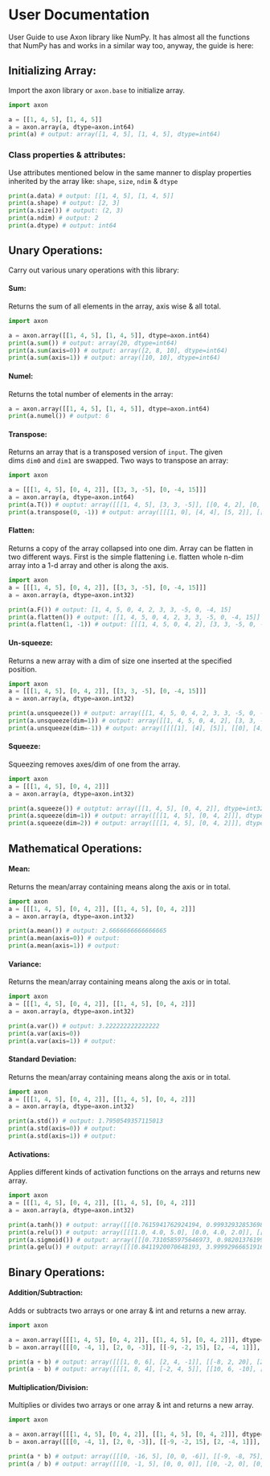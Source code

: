 # User Documentation

User Guide to use Axon library like NumPy. It has almost all the functions that NumPy has and works in a similar way too, anyway, the guide is here:

## Initializing Array:
Import the axon library or `axon.base` to initialize array.

```python
import axon

a = [[1, 4, 5], [1, 4, 5]]
a = axon.array(a, dtype=axon.int64)
print(a) # output: array([1, 4, 5], [1, 4, 5], dtype=int64)
```

### Class properties & attributes:
Use attributes mentioned below in the same manner to display properties inherited by the array like: `shape`, `size`, `ndim` & `dtype`
```python
print(a.data) # output: [[1, 4, 5], [1, 4, 5]]
print(a.shape) # output: [2, 3]
print(a.size()) # output: (2, 3)
print(a.ndim) # output: 2
print(a.dtype) # output: int64
```

## Unary Operations:
Carry out various unary operations with this library:

#### Sum:
Returns the sum of all elements in the array, axis wise & all total.
```python
import axon

a = axon.array([[1, 4, 5], [1, 4, 5]], dtype=axon.int64)
print(a.sum()) # output: array(20, dtype=int64)
print(a.sum(axis=0)) # output: array([2, 8, 10], dtype=int64)
print(a.sum(axis=1)) # output: array([10, 10], dtype=int64)
```

#### Numel:
Returns the total number of elements in the array:
```python
a = axon.array([[1, 4, 5], [1, 4, 5]], dtype=axon.int64)
print(a.numel()) # output: 6
```

#### Transpose:
Returns an array that is a transposed version of `input`. The given dims `dim0` and `dim1` are swapped. Two ways to transpose an array:
```python
import axon

a = [[[1, 4, 5], [0, 4, 2]], [[3, 3, -5], [0, -4, 15]]]
a = axon.array(a, dtype=axon.int64)
print(a.T()) # ouptut: array([[[1, 4, 5], [3, 3, -5]], [[0, 4, 2], [0, -4, 15]]], dtype=int64)
print(a.transpose(0, -1)) # output: array([[[1, 0], [4, 4], [5, 2]], [[3, 0], [3, -4], [-5, 15]]], dtype=int64)
```

#### Flatten:
Returns a copy of the array collapsed into one dim. Array can be flatten in two different ways. First is the simple flattening i.e. flatten whole n-dim array into a 1-d array and other is along the axis.

```python
import axon
a = [[[1, 4, 5], [0, 4, 2]], [[3, 3, -5], [0, -4, 15]]]
a = axon.array(a, dtype=axon.int32)

print(a.F()) # output: [1, 4, 5, 0, 4, 2, 3, 3, -5, 0, -4, 15]
print(a.flatten()) # output: [[1, 4, 5, 0, 4, 2, 3, 3, -5, 0, -4, 15]]
print(a.flatten(1, -1)) # output: [[[1, 4, 5, 0, 4, 2], [3, 3, -5, 0, -4, 15]]]
```

#### Un-squeeze:
Returns a new array with a dim of size one inserted at the specified position.
```python
import axon
a = [[[1, 4, 5], [0, 4, 2]], [[3, 3, -5], [0, -4, 15]]]
a = axon.array(a, dtype=axon.int32)

print(a.unsqueeze()) # output: array([[1, 4, 5, 0, 4, 2, 3, 3, -5, 0, -4, 15]], dtype=int32)
print(a.unsqueeze(dim=1)) # output: array([[1, 4, 5, 0, 4, 2], [3, 3, -5, 0, -4, 15]], dtype=int32)
print(a.unsqueeze(dim=-1)) # output: array([[[[1], [4], [5]], [[0], [4], [2]]], [[[3], [3], [-5]], [[0], [-4], [15]]]], dtype=int32)
```

#### Squeeze:
Squeezing removes axes/dim of one from the array.
```python
import axon
a = [[[1, 4, 5], [0, 4, 2]]]
a = axon.array(a, dtype=axon.int32)

print(a.squeeze()) # outptut: array([[1, 4, 5], [0, 4, 2]], dtype=int32)
print(a.squeeze(dim=1)) # output: array([[[1, 4, 5], [0, 4, 2]]], dtype=int32)
print(a.squeeze(dim=2)) # output: array([[[1, 4, 5], [0, 4, 2]]], dtype=int32)
```

## Mathematical Operations:

#### Mean:
Returns the mean/array containing means along the axis or in total.
```python
import axon
a = [[[1, 4, 5], [0, 4, 2]], [[1, 4, 5], [0, 4, 2]]]
a = axon.array(a, dtype=axon.int32)

print(a.mean()) # output: 2.6666666666666665
print(a.mean(axis=0)) # output: 
print(a.mean(axis=1)) # output: 
```

#### Variance:
Returns the mean/array containing means along the axis or in total.
```python
import axon
a = [[[1, 4, 5], [0, 4, 2]], [[1, 4, 5], [0, 4, 2]]]
a = axon.array(a, dtype=axon.int32)

print(a.var()) # output: 3.222222222222222
print(a.var(axis=0))
print(a.var(axis=1)) # output: 
```

#### Standard Deviation:
Returns the mean/array containing means along the axis or in total.
```python
import axon
a = [[[1, 4, 5], [0, 4, 2]], [[1, 4, 5], [0, 4, 2]]]
a = axon.array(a, dtype=axon.int32)

print(a.std()) # output: 1.7950549357115013
print(a.std(axis=0)) # output: 
print(a.std(axis=1)) # output: 
```

#### Activations:
Applies different kinds of activation functions on the arrays and returns new array.
```python
import axon
a = [[[1, 4, 5], [0, 4, 2]], [[1, 4, 5], [0, 4, 2]]]
a = axon.array(a, dtype=axon.int32)

print(a.tanh()) # output: array([[[0.7615941762924194, 0.9993293285369873, 0.9999092221260071], [0.0, 0.9993293285369873, 0.9640275835990906]], [[0.7615941762924194, 0.9993293285369873, 0.9999092221260071], [0.0, 0.9993293285369873, 0.9640275835990906]]], dtype=float32)
print(a.relu()) # output: array([[[1.0, 4.0, 5.0], [0.0, 4.0, 2.0]], [[1.0, 4.0, 5.0], [0.0, 4.0, 2.0]]], dtype=float32)
print(a.sigmoid()) # output: array([[[0.7310585975646973, 0.9820137619972229, 0.9933071732521057], [0.5, 0.9820137619972229, 0.8807970881462097]], [[0.7310585975646973, 0.9820137619972229, 0.9933071732521057], [0.5, 0.9820137619972229, 0.8807970881462097]]], dtype=float32)
print(a.gelu()) # output: array([[[0.8411920070648193, 3.999929666519165, 5.0], [0.0, 3.999929666519165, 1.9545977115631104]], [[0.8411920070648193, 3.999929666519165, 5.0], [0.0, 3.999929666519165, 1.9545977115631104]]], dtype=float32)
```

## Binary Operations:

#### Addition/Subtraction:
Adds or subtracts two arrays or one array & int and returns a new array.
```python
import axon

a = axon.array([[[1, 4, 5], [0, 4, 2]], [[1, 4, 5], [0, 4, 2]]], dtype=axon.int32)
b = axon.array([[[0, -4, 1], [2, 0, -3]], [[-9, -2, 15], [2, -4, 1]]], dtype=axon.int32)

print(a + b) # output: array([[[1, 0, 6], [2, 4, -1]], [[-8, 2, 20], [2, 0, 3]]], dtype=int32)
print(a - b) # output: array([[[1, 8, 4], [-2, 4, 5]], [[10, 6, -10], [-2, 8, 1]]], dtype=int32)
```

#### Multiplication/Division:
Multiplies or divides two arrays or one array & int and returns a new array.
```python
import axon

a = axon.array([[[1, 4, 5], [0, 4, 2]], [[1, 4, 5], [0, 4, 2]]], dtype=axon.int32)
b = axon.array([[[0, -4, 1], [2, 0, -3]], [[-9, -2, 15], [2, -4, 1]]], dtype=axon.int32)

print(a * b) # output: array([[[0, -16, 5], [0, 0, -6]], [[-9, -8, 75], [0, -16, 2]]], dtype=int32)
print(a / b) # output: array([[[0, -1, 5], [0, 0, 0]], [[0, -2, 0], [0, -1, 2]]], dtype=int32)
```